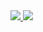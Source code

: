 <!--
**sebthom/sebthom** is a ✨ _special_ ✨ repository because its `README.md` (this file) appears on your GitHub profile.

### Hi there 👋

Here are some ideas to get you started:

- 🔭 I’m currently working on ...
- 🌱 I’m currently learning ...
- 👯 I’m looking to collaborate on ...
- 🤔 I’m looking for help with ...
- 💬 Ask me about ...
- 📫 How to reach me: ...
- 😄 Pronouns: ...
- ⚡ Fun fact: ...
-->

<!-- see https://github.com/anuraghazra/github-readme-stats -->

<a href="https://github.com/sebthom">
  <img src="https://github-readme-stats.vercel.app/api?username=sebthom&show_icons=true&line_height=27&count_private=true&include_all_commits=true&theme=default" />
  <img src="https://github-readme-stats.vercel.app/api/top-langs/?username=sebthom&langs_count=3&theme=default" />
</a>
